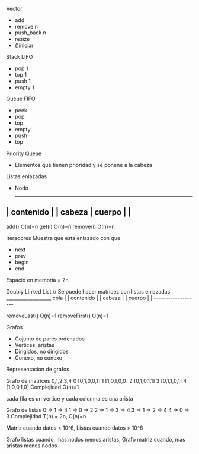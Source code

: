 Vector
- add
- remove n
- push_back n
- resize
- ()iniciar

Stack
LIFO
- pop 1
- top 1
- push 1
- empty 1

Queue
FIFO
- peek
- pop
- top
- empty
- push
- top

Priority Queue
- Elementos que tienen prioridad y se ponene a la cabeza


Listas enlazadas
- Nodo
  _______________
 | contenido |   |  cabeza
 |   cuerpo  |   |
  ---------------

add() O(n)=n
get(i) O(n)=n
remove(i) O(n)=n

Iteradores
Muestra que esta enlazado con que
- next
- prev
- begin
- end

Espacio en memoria = 2n

Doubly Linked List
// Se puede hacer matricez con listas enlazadas
       ___________________
 cola |   | contenido |   |  cabeza
      |   |   cuerpo  |   |
       -------------------
 
removeLast() O(n)=1
removeFirst() O(n)=1

Grafos
- Cojunto de pares ordenados
- Vertices, aristas
- Dirigidos, no dirigidos
- Conexo, no conexo
<!-- Conexo es que todos los vertices estan conectados -->
<!-- Busqueda en anchura = BFS -->
<!-- Busqueda en profundidad = DFS -->

<!-- - Pesados, no pesados
- Ciclos, no ciclos
- Aciclico, ciclico
- Completo, no completo
- Bipartito, no bipartito
- Regular, no regular
- Simple, no simple -->

Representacion de grafos

Grafo de matrices
   0,1,2,3,4
0 [0,1,0,0,1]
1 [1,0,1,0,0]
2 [0,1,0,1,1]
3 [0,1,1,0,1]
4 [1,0,0,1,0]
Complejidad O(n)=1

cada fila es un vertice y cada columna es una arista

Grafo de listas
0 -> 1 -> 4
1 -> 0 -> 2
2 -> 1 -> 3 -> 4
3 -> 1 -> 2 -> 4
4 -> 0 -> 3
Complejidad T(n) = 2n, O(n)=n

Matriz cuando datos < 10^6, Listas cuando datos > 10^6


Grafo listas cuando, mas nodos menos aristas,
Grafo matriz cuando, mas aristas menos nodos
